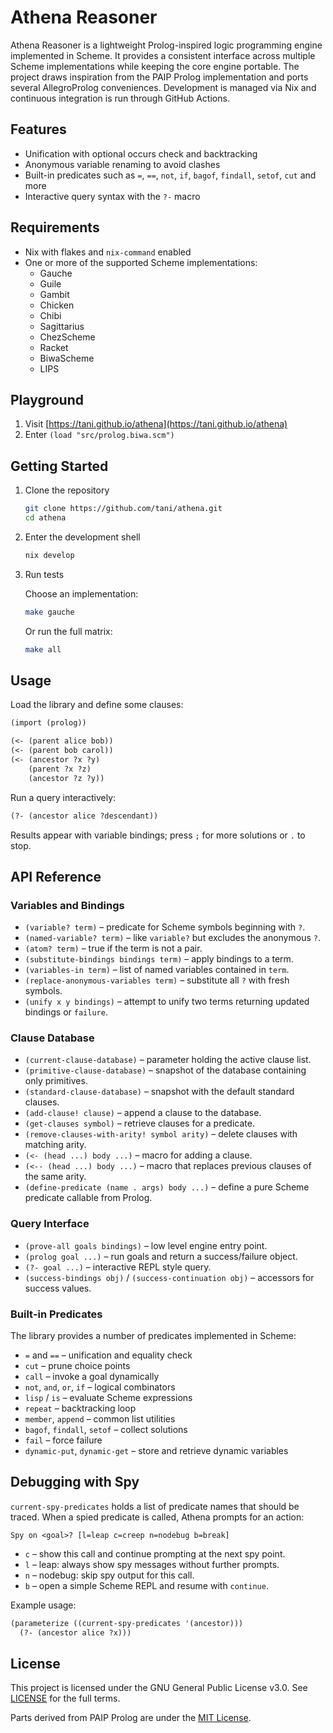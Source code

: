 # Athena Reasoner

Athena Reasoner is a lightweight Prolog-inspired logic programming engine implemented in Scheme. It provides a consistent interface across multiple Scheme implementations while keeping the core engine portable. The project draws inspiration from the PAIP Prolog implementation and ports several AllegroProlog conveniences. Development is managed via Nix and continuous integration is run through GitHub Actions.

## Features

- Unification with optional occurs check and backtracking
- Anonymous variable renaming to avoid clashes
- Built-in predicates such as `=`, `==`, `not`, `if`, `bagof`, `findall`, `setof`, `cut` and more
- Interactive query syntax with the `?-` macro

## Requirements

- Nix with flakes and `nix-command` enabled
- One or more of the supported Scheme implementations:
  - Gauche
  - Guile
  - Gambit
  - Chicken
  - Chibi
  - Sagittarius
  - ChezScheme
  - Racket
  - BiwaScheme
  - LIPS

## Playground

1. Visit [https://tani.github.io/athena](https://tani.github.io/athena)
2. Enter `(load "src/prolog.biwa.scm")`

## Getting Started

1. Clone the repository

   ```bash
   git clone https://github.com/tani/athena.git
   cd athena
   ```

2. Enter the development shell

   ```bash
   nix develop
   ```

3. Run tests

   Choose an implementation:

   ```bash
   make gauche
   ```

   Or run the full matrix:

   ```bash
   make all
   ```

## Usage

Load the library and define some clauses:

```scheme
(import (prolog))

(<- (parent alice bob))
(<- (parent bob carol))
(<- (ancestor ?x ?y)
    (parent ?x ?z)
    (ancestor ?z ?y))
```

Run a query interactively:

```scheme
(?- (ancestor alice ?descendant))
```

Results appear with variable bindings; press `;` for more solutions or `.` to stop.

## API Reference

### Variables and Bindings

- `(variable? term)` – predicate for Scheme symbols beginning with `?`.
- `(named-variable? term)` – like `variable?` but excludes the anonymous `?`.
- `(atom? term)` – true if the term is not a pair.
- `(substitute-bindings bindings term)` – apply bindings to a term.
- `(variables-in term)` – list of named variables contained in `term`.
- `(replace-anonymous-variables term)` – substitute all `?` with fresh symbols.
- `(unify x y bindings)` – attempt to unify two terms returning updated bindings or `failure`.

### Clause Database

- `(current-clause-database)` – parameter holding the active clause list.
- `(primitive-clause-database)` – snapshot of the database containing only primitives.
- `(standard-clause-database)` – snapshot with the default standard clauses.
- `(add-clause! clause)` – append a clause to the database.
- `(get-clauses symbol)` – retrieve clauses for a predicate.
- `(remove-clauses-with-arity! symbol arity)` – delete clauses with matching arity.
- `(<- (head ...) body ...)` – macro for adding a clause.
- `(<-- (head ...) body ...)` – macro that replaces previous clauses of the same arity.
- `(define-predicate (name . args) body ...)` – define a pure Scheme predicate callable from Prolog.

### Query Interface

- `(prove-all goals bindings)` – low level engine entry point.
- `(prolog goal ...)` – run goals and return a success/failure object.
- `(?- goal ...)` – interactive REPL style query.
- `(success-bindings obj)` / `(success-continuation obj)` – accessors for success values.

### Built‑in Predicates

The library provides a number of predicates implemented in Scheme:

- `=` and `==` – unification and equality check
- `cut` – prune choice points
- `call` – invoke a goal dynamically
- `not`, `and`, `or`, `if` – logical combinators
- `lisp` / `is` – evaluate Scheme expressions
- `repeat` – backtracking loop
- `member`, `append` – common list utilities
- `bagof`, `findall`, `setof` – collect solutions
- `fail` – force failure
- `dynamic-put`, `dynamic-get` – store and retrieve dynamic variables

## Debugging with Spy

`current-spy-predicates` holds a list of predicate names that should be
traced. When a spied predicate is called, Athena prompts for an action:

```
Spy on <goal>? [l=leap c=creep n=nodebug b=break]
```

* `c` – show this call and continue prompting at the next spy point.
* `l` – leap: always show spy messages without further prompts.
* `n` – nodebug: skip spy output for this call.
* `b` – open a simple Scheme REPL and resume with `continue`.

Example usage:

```scheme
(parameterize ((current-spy-predicates '(ancestor)))
  (?- (ancestor alice ?x)))
```

## License

This project is licensed under the GNU General Public License v3.0. See [LICENSE](LICENSE) for the full terms.

Parts derived from PAIP Prolog are under the [MIT License](https://github.com/norvig/paip-lisp/blob/main/LICENSE).
